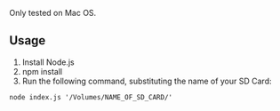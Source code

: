 Only tested on Mac OS. 

## Usage

1. Install Node.js
2. npm install
3. Run the following command, substituting the name of your SD Card:
```
node index.js '/Volumes/NAME_OF_SD_CARD/'
```

